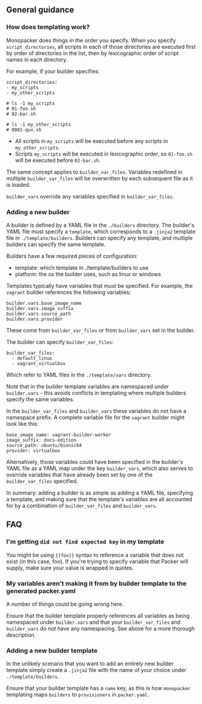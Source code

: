 ## General guidance

### How does templating work?

Monopacker does things in the order you specify.
When you specify `script_directories`, all scripts in each of those directories are
executed first by order of directories in the list, then by lexicographic order
of script names in each directory.

For example, if your builder specifies:

```
script_directories:
- my_scripts
- my_other_scripts

# ls -1 my_scripts
# 01-foo.sh
# 02-bar.sh

# ls -1 my_other_scripts
# 0001-qux.sh
```

- All scripts in `my_scripts` will be executed before any scripts in `my_other_scripts`.
- Scripts `my_scripts` will be executed in lexicographic order, so `01-foo.sh` will
  be executed before `02-bar.sh`.

The same concept applies to `builder_var_files`. Variables redefined in multiple `builder_var_files`
will be overwritten by each subsequent file as it is loaded.

`builder_vars` override any variables specified in `builder_var_files`.

### Adding a new builder

A builder is defined by a YAML file in the `./builders` directory.
The builder's YAML file must specify a `template`, which corresponds
to a `.jinja2` template file in `./template/builders`. Builders can specify
any template, and multiple builders can specify the same template.

Builders have a few required pieces of configuration:

- template: which template in ./template/builders to use
- platform: the os the builder uses, such as linux or windows

Templates typically have variables that must be specified. For example,
the `vagrant` builder references the following variables:

```
builder.vars.base_image_name
builder.vars.image_suffix
builder.vars.source_path
builder.vars.provider
```

These come from `builder_var_files` or from `builder_vars` set in the builder.

The builder can specify `builder_var_files`:

```
builder_var_files:
  - default_linux
  - vagrant_virtualbox
```

Which refer to YAML files in the `./template/vars` directory.

Note that in the builder template variables are namespaced under `builder.vars` -
this avoids conflicts in templating where multiple builders specify the same variables.

In the `builder_var_files` and `builder_vars` these variables do not have a namespace prefix.
A complete variable file for the `vagrant` builder might look like this:

```
base_image_name: vagrant-builder-worker
image_suffix: docs-edition
source_path: ubuntu/bionic64
provider: virtualbox
```

Alternatively, those variables could have been specified in the builder's YAML file
as a YAML map under the key `builder_vars`, which also serves to override variables
that have already been set by one of the `builder_var_files` specified.

In summary: adding a builder is as simple as adding a YAML file, specifying a template,
and making sure that the template's variables are all accounted for by a combination of
`builder_var_files` and `builder_vars`.

## FAQ

### I'm getting `did not find expected key` in my template

You might be using `{{foo}}` syntax to reference a variable that does not exist (in this case, foo).
If you're trying to specify variable that Packer will supply, make sure your value is wrapped in quotes.

### My variables aren't making it from by builder template to the generated packer.yaml

A number of things could be going wrong here.

Ensure that the builder template properly
references all variables as being namespaced under `builder.vars` and that your `builder_var_files`
and `builder_vars` do _not_ have any namespacing. See above for a more thorough description.

### Adding a new builder template

In the unlikely scenario that you want to add an entirely new builder template
simply create a `.jinja2` file with the name of your choice under `./template/builders`.

Ensure that your builder template has a `name` key, as this is how `monopacker` templating
maps `builders` to `provisioners` in `packer.yaml`.
